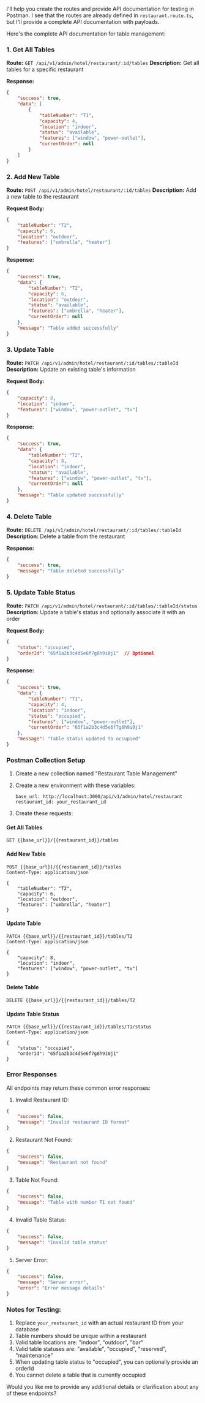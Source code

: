 I'll help you create the routes and provide API documentation for testing in Postman. I see that the routes are already defined in `restaurant.route.ts`, but I'll provide a complete API documentation with payloads.

Here's the complete API documentation for table management:

### 1. Get All Tables
**Route:** `GET /api/v1/admin/hotel/restaurant/:id/tables`
**Description:** Get all tables for a specific restaurant

**Response:**
```json
{
    "success": true,
    "data": [
        {
            "tableNumber": "T1",
            "capacity": 4,
            "location": "indoor",
            "status": "available",
            "features": ["window", "power-outlet"],
            "currentOrder": null
        }
    ]
}
```

### 2. Add New Table
**Route:** `POST /api/v1/admin/hotel/restaurant/:id/tables`
**Description:** Add a new table to the restaurant

**Request Body:**
```json
{
    "tableNumber": "T2",
    "capacity": 6,
    "location": "outdoor",
    "features": ["umbrella", "heater"]
}
```

**Response:**
```json
{
    "success": true,
    "data": {
        "tableNumber": "T2",
        "capacity": 6,
        "location": "outdoor",
        "status": "available",
        "features": ["umbrella", "heater"],
        "currentOrder": null
    },
    "message": "Table added successfully"
}
```

### 3. Update Table
**Route:** `PATCH /api/v1/admin/hotel/restaurant/:id/tables/:tableId`
**Description:** Update an existing table's information

**Request Body:**
```json
{
    "capacity": 8,
    "location": "indoor",
    "features": ["window", "power-outlet", "tv"]
}
```

**Response:**
```json
{
    "success": true,
    "data": {
        "tableNumber": "T2",
        "capacity": 8,
        "location": "indoor",
        "status": "available",
        "features": ["window", "power-outlet", "tv"],
        "currentOrder": null
    },
    "message": "Table updated successfully"
}
```

### 4. Delete Table
**Route:** `DELETE /api/v1/admin/hotel/restaurant/:id/tables/:tableId`
**Description:** Delete a table from the restaurant

**Response:**
```json
{
    "success": true,
    "message": "Table deleted successfully"
}
```

### 5. Update Table Status
**Route:** `PATCH /api/v1/admin/hotel/restaurant/:id/tables/:tableId/status`
**Description:** Update a table's status and optionally associate it with an order

**Request Body:**
```json
{
    "status": "occupied",
    "orderId": "65f1a2b3c4d5e6f7g8h9i0j1"  // Optional
}
```

**Response:**
```json
{
    "success": true,
    "data": {
        "tableNumber": "T1",
        "capacity": 4,
        "location": "indoor",
        "status": "occupied",
        "features": ["window", "power-outlet"],
        "currentOrder": "65f1a2b3c4d5e6f7g8h9i0j1"
    },
    "message": "Table status updated to occupied"
}
```

### Postman Collection Setup

1. Create a new collection named "Restaurant Table Management"
2. Create a new environment with these variables:
   ```
   base_url: http://localhost:3000/api/v1/admin/hotel/restaurant
   restaurant_id: your_restaurant_id
   ```

3. Create these requests:

#### Get All Tables
```
GET {{base_url}}/{{restaurant_id}}/tables
```

#### Add New Table
```
POST {{base_url}}/{{restaurant_id}}/tables
Content-Type: application/json

{
    "tableNumber": "T2",
    "capacity": 6,
    "location": "outdoor",
    "features": ["umbrella", "heater"]
}
```

#### Update Table
```
PATCH {{base_url}}/{{restaurant_id}}/tables/T2
Content-Type: application/json

{
    "capacity": 8,
    "location": "indoor",
    "features": ["window", "power-outlet", "tv"]
}
```

#### Delete Table
```
DELETE {{base_url}}/{{restaurant_id}}/tables/T2
```

#### Update Table Status
```
PATCH {{base_url}}/{{restaurant_id}}/tables/T1/status
Content-Type: application/json

{
    "status": "occupied",
    "orderId": "65f1a2b3c4d5e6f7g8h9i0j1"
}
```

### Error Responses

All endpoints may return these common error responses:

1. Invalid Restaurant ID:
```json
{
    "success": false,
    "message": "Invalid restaurant ID format"
}
```

2. Restaurant Not Found:
```json
{
    "success": false,
    "message": "Restaurant not found"
}
```

3. Table Not Found:
```json
{
    "success": false,
    "message": "Table with number T1 not found"
}
```

4. Invalid Table Status:
```json
{
    "success": false,
    "message": "Invalid table status"
}
```

5. Server Error:
```json
{
    "success": false,
    "message": "Server error",
    "error": "Error message details"
}
```

### Notes for Testing:

1. Replace `your_restaurant_id` with an actual restaurant ID from your database
2. Table numbers should be unique within a restaurant
3. Valid table locations are: "indoor", "outdoor", "bar"
4. Valid table statuses are: "available", "occupied", "reserved", "maintenance"
5. When updating table status to "occupied", you can optionally provide an orderId
6. You cannot delete a table that is currently occupied

Would you like me to provide any additional details or clarification about any of these endpoints?
